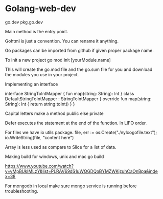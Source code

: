 # Golang-web-dev

go.dev
pkg.go.dev

Main method is the entry point.

Gohtml is just a convention. You can rename it anything.

Go packages can be imported from github if given proper package name.

To init a new project
go mod init [yourModule.name]

This will create the go.mod file and the go.sum file for you and download the modules you use in your project.

Implementing an interface

interface StringToIntMapper {
  fun map(string: String): Int
}
class DefaultStringToIntMapper : StringToIntMapper {
  override fun map(string: String): Int {
    return string.toInt()
  }
}

Capital letters make a method public else private

Defer executes the statement at the end of the function. In LIFO order.

For files we have io utils package.
file, err := os.Create("./nylcogofile.text");
io.WriteString(file, "content here")


Array is less used as compare to Slice for a list of data.

Making build for windows, unix and mac
go build


https://www.youtube.com/watch?v=vMpBUkIMLzY&list=PLRAV69dS1uWQGDQoBYMZWKjzuhCaOnBpa&index=38



For mongodb in local make sure mongo service is running before troubleshooting.